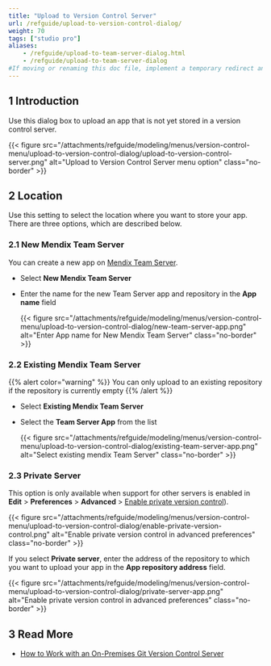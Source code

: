 ```yaml
---
title: "Upload to Version Control Server"
url: /refguide/upload-to-version-control-dialog/
weight: 70
tags: ["studio pro"]
aliases:
    - /refguide/upload-to-team-server-dialog.html
    - /refguide/upload-to-team-server-dialog
#If moving or renaming this doc file, implement a temporary redirect and let the respective team know they should update the URL in the product. See Mapping to Products for more details.
---
```


## 1 Introduction

Use this dialog box to upload an app that is not yet stored in a version control server.

{{< figure src="/attachments/refguide/modeling/menus/version-control-menu/upload-to-version-control-dialog/upload-to-version-control-server.png" alt="Upload to Version Control Server menu option" class="no-border" >}}

## 2 Location

Use this setting to select the location where you want to store your app. There are three options, which are described below.

### 2.1 New Mendix Team Server

You can create a new app on [Mendix Team Server](/developerportal/general/team-server/).

* Select **New Mendix Team Server**
* Enter the name for the new Team Server app and repository in the **App name** field

    {{< figure src="/attachments/refguide/modeling/menus/version-control-menu/upload-to-version-control-dialog/new-team-server-app.png" alt="Enter App name for New Mendix Team Server" class="no-border" >}}

### 2.2 Existing Mendix Team Server

{{% alert color="warning" %}}
You can only upload to an existing repository if the repository is currently empty
{{% /alert %}}

* Select **Existing Mendix Team Server**
* Select the **Team Server App** from the list

    {{< figure src="/attachments/refguide/modeling/menus/version-control-menu/upload-to-version-control-dialog/existing-team-server-app.png" alt="Select existing mendix Team Server" class="no-border" >}}

### 2.3 Private Server

This option is only available when support for other servers is enabled in **Edit** > **Preferences** > **Advanced** > [Enable private version control](/refguide/preferences-dialog/#enable-with-Git)).

{{< figure src="/attachments/refguide/modeling/menus/version-control-menu/upload-to-version-control-dialog/enable-private-version-control.png" alt="Enable private version control in advanced preferences" class="no-border" >}}

If you select **Private server**, enter the address of the repository to which you want to upload your app in the **App repository address** field.

{{< figure src="/attachments/refguide/modeling/menus/version-control-menu/upload-to-version-control-dialog/private-server-app.png" alt="Enable private version control in advanced preferences" class="no-border" >}}

## 3 Read More

* [How to Work with an On-Premises Git Version Control Server](/refguide/on-premises-git/)
